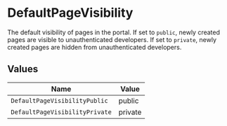 # DefaultPageVisibility

The default visibility of pages in the portal. If set to `public`, newly created pages are visible to unauthenticated developers. If set to `private`, newly created pages are hidden from unauthenticated developers.


## Values

| Name                           | Value                          |
| ------------------------------ | ------------------------------ |
| `DefaultPageVisibilityPublic`  | public                         |
| `DefaultPageVisibilityPrivate` | private                        |